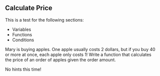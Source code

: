 ## Calculate Price

This is a test for the following sections:
- Variables
- Functions
- Conditions

Mary is buying apples.
One apple usually costs 2 dollars, but if you buy 40 or more at once, each apple only costs 1!
Write a function that calculates the price of an order of apples given the order amount.

No hints this time!
